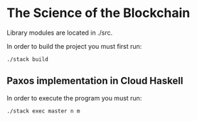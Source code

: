 # The Science of the Blockchain

Library modules are located in ./src.

In order to build the project you must first run:

```
./stack build
```

## **Paxos implementation in Cloud Haskell**

In order to execute the program you must run:

```
./stack exec master n m
```